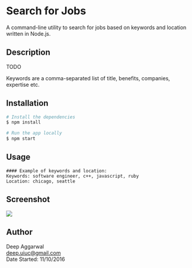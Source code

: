 Search for Jobs
===============

A command-line utility to search for jobs based on keywords and location written in Node.js.

Description
-----------
TODO

Keywords are a comma-separated list of title, benefits, companies, expertise etc.

Installation
------------
```sh
# Install the dependencies
$ npm install

# Run the app locally
$ npm start
```

Usage
-----
```
#### Example of keywords and location:
Keywords: software engineer, c++, javascript, ruby  
Location: chicago, seattle

```

Screenshot
----------
![](images/appImage.png)

Author
------
Deep Aggarwal  
deep.uiuc@gmail.com  
Date Started: 11/10/2016  
